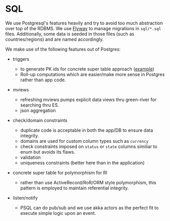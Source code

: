 # SQL

We use Postgresql's features heavily and try to avoid too much
abstraction over top of the RDBMS. We use [Flyway](https://flywaydb.org/) to manage
migrations in `sql/*.sql` files. Additionally, some data is seeded in those files
(such as countries/regions) and are named accordingly.

We make use of the following features out of Postgres:

- triggers
  - to generate PK ids for concrete super table approach ([example](https://github.com/FoxComm/phoenix-scala/blob/master/sql/V20.01__create_skus.sql#L9-L20))
  - Roll-up computations which are easier/make more sense in Postgres
    rather than app code.

- mviews
  - refreshing mviews pumps explicit data views thru green-river for
    searching thru ES.
  - json aggregation

- check/domain constraints
  - duplicate code is acceptable in both the app/DB to ensure data
    integrity.
  - domains are used for custom column types such as `currency`
  - check constraints imposed on `status` or `state` columns similiar
    to enum but avoids its flaws.
  - validation
  - uniqueness constraints (better here than in the application)

- concrete super table for polymorphism for RI
  - rather than use ActiveRecord/RoR/ORM style polymorphism, this
    pattern is employed to maintain referential integrity.

- listen/notify
  - PSQL can do pub/sub and we use akka actors as the perfect fit to
    execute simple logic upon an event.
